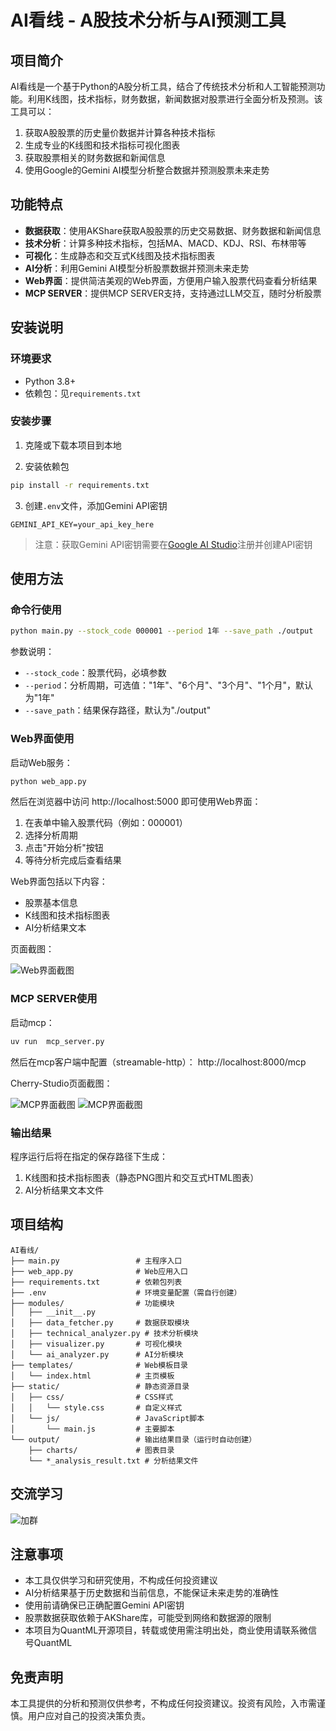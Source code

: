 # AI看线 - A股技术分析与AI预测工具

## 项目简介

AI看线是一个基于Python的A股分析工具，结合了传统技术分析和人工智能预测功能。利用K线图，技术指标，财务数据，新闻数据对股票进行全面分析及预测。该工具可以：

1. 获取A股股票的历史量价数据并计算各种技术指标
2. 生成专业的K线图和技术指标可视化图表
3. 获取股票相关的财务数据和新闻信息
4. 使用Google的Gemini AI模型分析整合数据并预测股票未来走势

## 功能特点

- **数据获取**：使用AKShare获取A股股票的历史交易数据、财务数据和新闻信息
- **技术分析**：计算多种技术指标，包括MA、MACD、KDJ、RSI、布林带等
- **可视化**：生成静态和交互式K线图及技术指标图表
- **AI分析**：利用Gemini AI模型分析股票数据并预测未来走势
- **Web界面**：提供简洁美观的Web界面，方便用户输入股票代码查看分析结果
- **MCP SERVER**：提供MCP SERVER支持，支持通过LLM交互，随时分析股票


## 安装说明

### 环境要求

- Python 3.8+
- 依赖包：见`requirements.txt`

### 安装步骤

1. 克隆或下载本项目到本地

2. 安装依赖包

```bash
pip install -r requirements.txt
```

3. 创建`.env`文件，添加Gemini API密钥

```
GEMINI_API_KEY=your_api_key_here
```

> 注意：获取Gemini API密钥需要在[Google AI Studio](https://ai.google.dev/)注册并创建API密钥

## 使用方法

### 命令行使用

```bash
python main.py --stock_code 000001 --period 1年 --save_path ./output
```

参数说明：
- `--stock_code`：股票代码，必填参数
- `--period`：分析周期，可选值："1年"、"6个月"、"3个月"、"1个月"，默认为"1年"
- `--save_path`：结果保存路径，默认为"./output"

### Web界面使用

启动Web服务：

```bash
python web_app.py
```

然后在浏览器中访问 http://localhost:5000 即可使用Web界面：

1. 在表单中输入股票代码（例如：000001）
2. 选择分析周期
3. 点击"开始分析"按钮
4. 等待分析完成后查看结果

Web界面包括以下内容：
- 股票基本信息
- K线图和技术指标图表
- AI分析结果文本

页面截图：

![Web界面截图](static/images/image.png)


### MCP SERVER使用

启动mcp：
```bash
uv run  mcp_server.py
```

然后在mcp客户端中配置（streamable-http）：
http://localhost:8000/mcp 

Cherry-Studio页面截图：

![MCP界面截图](static/images/mcp1.png)
![MCP界面截图](static/images/mcp2.png)



### 输出结果

程序运行后将在指定的保存路径下生成：

1. K线图和技术指标图表（静态PNG图片和交互式HTML图表）
2. AI分析结果文本文件




## 项目结构

```
AI看线/
├── main.py                 # 主程序入口
├── web_app.py              # Web应用入口
├── requirements.txt        # 依赖包列表
├── .env                    # 环境变量配置（需自行创建）
├── modules/                # 功能模块
│   ├── __init__.py
│   ├── data_fetcher.py     # 数据获取模块
│   ├── technical_analyzer.py # 技术分析模块
│   ├── visualizer.py       # 可视化模块
│   └── ai_analyzer.py      # AI分析模块
├── templates/              # Web模板目录
│   └── index.html          # 主页模板
├── static/                 # 静态资源目录
│   ├── css/                # CSS样式
│   │   └── style.css       # 自定义样式
│   └── js/                 # JavaScript脚本
│       └── main.js         # 主要脚本
└── output/                 # 输出结果目录（运行时自动创建）
    ├── charts/             # 图表目录
    └── *_analysis_result.txt # 分析结果文件
```



## 交流学习

![加群](static/images/yzbjs1.png)

## 注意事项

- 本工具仅供学习和研究使用，不构成任何投资建议
- AI分析结果基于历史数据和当前信息，不能保证未来走势的准确性
- 使用前请确保已正确配置Gemini API密钥
- 股票数据获取依赖于AKShare库，可能受到网络和数据源的限制
- 本项目为QuantML开源项目，转载或使用需注明出处，商业使用请联系微信号QuantML


## 免责声明

本工具提供的分析和预测仅供参考，不构成任何投资建议。投资有风险，入市需谨慎。用户应对自己的投资决策负责。